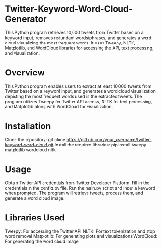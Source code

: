 # Twitter-Keyword-Word-Cloud-Generator
This Python program retrieves 10,000 tweets from Twitter based on a keyword input, removes redundant words/phrases, and generates a word cloud visualizing the most frequent words. It uses Tweepy, NLTK, Matplotlib, and WordCloud libraries for accessing the API, text processing, and visualization.

# Overview
This Python program enables users to extract at least 10,000 tweets from Twitter based on a keyword input, and generates a word cloud visualization depicting the most frequent words used in the extracted tweets. The program utilizes Tweepy for Twitter API access, NLTK for text processing, and Matplotlib along with WordCloud for visualization.

# Installation
Clone the repository: git clone https://github.com/your_username/twitter-keyword-word-cloud.git
Install the required libraries: pip install tweepy matplotlib wordcloud nltk

# Usage
Obtain Twitter API credentials from Twitter Developer Platform.
Fill in the credentials in the config.py file.
Run the main.py script and input a keyword when prompted.
The program will retrieve tweets, process them, and generate a word cloud image.

# Libraries Used
Tweepy: For accessing the Twitter API
NLTK: For text tokenization and stop word removal
Matplotlib: For generating plots and visualizations
WordCloud: For generating the word cloud image
